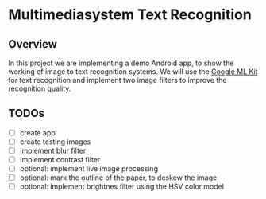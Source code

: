 # Multimediasystem Text Recognition

## Overview

In this project we are implementing a demo Android app, to show the working of
image to text recognition systems. We will use the [Google ML Kit](https://developers.google.com/ml-kit/vision/text-recognition) for text
recognition and implement two image filters to improve the recognition quality.


## TODOs

- [ ] create app
- [ ] create testing images
- [ ] implement blur filter
- [ ] implement contrast filter
- [ ] optional: implement live image processing
- [ ] optional: mark the outline of the paper, to deskew the image
- [ ] optional: implement brightnes filter using the HSV color model
